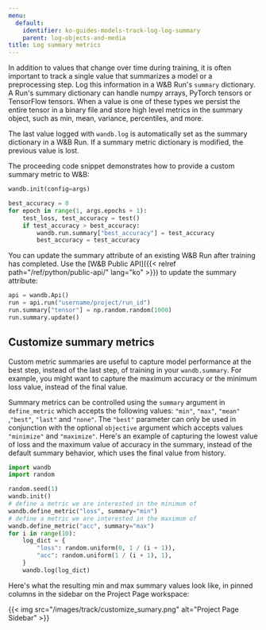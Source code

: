 ```yaml
---
menu:
  default:
    identifier: ko-guides-models-track-log-log-summary
    parent: log-objects-and-media
title: Log summary metrics
---
```


In addition to values that change over time during training, it is often important to track a single value that summarizes a model or a preprocessing step. Log this information in a W&B Run's `summary` dictionary. A Run's summary dictionary can handle numpy arrays, PyTorch tensors or TensorFlow tensors. When a value is one of these types we persist the entire tensor in a binary file and store high level metrics in the summary object, such as min, mean, variance, percentiles, and more.

 The last value logged with `wandb.log` is automatically set as the summary dictionary in a W&B Run. If a summary metric dictionary is modified, the previous value is lost.

The proceeding code snippet demonstrates how to provide a custom summary metric to W&B:
```python
wandb.init(config=args)

best_accuracy = 0
for epoch in range(1, args.epochs + 1):
    test_loss, test_accuracy = test()
    if test_accuracy > best_accuracy:
        wandb.run.summary["best_accuracy"] = test_accuracy
        best_accuracy = test_accuracy
```

You can update the summary attribute of an existing W&B Run after training has completed. Use the [W&B Public API]({{< relref path="/ref/python/public-api/" lang="ko" >}}) to update the summary attribute:

```python
api = wandb.Api()
run = api.run("username/project/run_id")
run.summary["tensor"] = np.random.random(1000)
run.summary.update()
```

## Customize summary metrics

Custom metric summaries are useful to capture model performance at the best step, instead of the last step, of training in your `wandb.summary`. For example, you might want to capture the maximum accuracy or the minimum loss value, instead of the final value.

Summary metrics can be controlled using the `summary` argument in `define_metric` which accepts the following values: `"min"`, `"max"`, `"mean"` ,`"best"`, `"last"` and `"none"`. The `"best"` parameter can only be used in conjunction with the optional `objective` argument which accepts values `"minimize"` and `"maximize"`. Here's an example of capturing the lowest value of loss and the maximum value of accuracy in the summary, instead of the default summary behavior, which uses the final value from history.

```python
import wandb
import random

random.seed(1)
wandb.init()
# define a metric we are interested in the minimum of
wandb.define_metric("loss", summary="min")
# define a metric we are interested in the maximum of
wandb.define_metric("acc", summary="max")
for i in range(10):
    log_dict = {
        "loss": random.uniform(0, 1 / (i + 1)),
        "acc": random.uniform(1 / (i + 1), 1),
    }
    wandb.log(log_dict)
```

Here's what the resulting min and max summary values look like, in pinned columns in the sidebar on the Project Page workspace:

{{< img src="/images/track/customize_sumary.png" alt="Project Page Sidebar" >}}